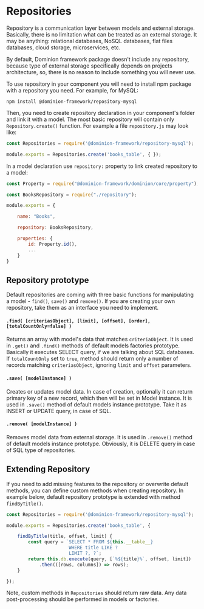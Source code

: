 # Repositories

Repository is a communication layer between models and external 
storage. Basically, there is no limitation what can be treated 
as an external storage. It may be anything: relational databases,
NoSQL databases, flat files databases, cloud storage, microservices, etc.

By default, Dominion framework package doesn't include any repository, 
because type of external storage specifically depends on projects architecture,
so, there is no reason to include something you will never use.

To use repository in your component you will need to install npm package
with a repository you need. For example, for MySQL:

```shell script
npm install @dominion-framework/repository-mysql
```

Then, you need to create repository declaration in your component's folder
and link it with a model. The most basic repository will contain only 
`Repository.create()` function. For example a file `repository.js` may look like:
```js
const Repositories = require('@dominion-framework/repository-mysql');

module.exports = Repositories.create('books_table', { });
```
In a model declaration use `repository:` property to link created repository
to a model:
```js
const Property = require("@dominion-framework/dominion/core/property");

const BooksRepository = require("./repository");

module.exports = {

    name: "Books",

    repository: BooksRepository, 

    properties: {
        id: Property.id(),
        ...
    }
}
``` 

## Repository prototype

Default repositories are coming with three basic functions for 
manipulating a model - `find()`, `save()` and `remove()`. 
If you are creating your own repository, take them as an interface
you need to implement.   


#### `.find( [criteriasObject], [limit], [offset], [order], [totalCountOnly=false] )`

Returns an array with model's data that matches `criteriaObject`.
It is used in `.get()` and `.find()` methods
of default models factories prototype. Basically it executes SELECT
query, if we are talking about SQL databases.
If `totalCountOnly` set to `true`, method should return only a number of records
matching `criteriasObject`, ignoring `limit` and `offset` parameters.


#### `.save( [modelInstance] )`
Creates or updates model data. In case of creation, optionally it 
can return primary key of a new record, which then will be
set in Model instance. It is used in `.save()` method
of default models instance prototype.
Take it as INSERT or UPDATE query, in case of SQL. 


#### `.remove( [modelInstance] )`
Removes model data from external storage. It is used in `.remove()` 
method of default models instance prototype. 
Obviously, it is DELETE query in case of SQL type of repositories. 


## Extending Repository

If you need to add missing features to the repository or overwrite 
default methods, you can define custom methods when creating repository.
In example below, default repository prototype is extended with method
`findByTitle()`.
  
```js
const Repositories = require('@dominion-framework/repository-mysql');

module.exports = Repositories.create('books_table', {

    findByTitle(title, offset, limit) {
        const query = `SELECT * FROM ${this.__table__} 
                       WHERE title LIKE ?
                       LIMIT ?, ?`;
        return this.db.execute(query, [`%${title}%`, offset, limit])
            .then(([rows, columns]) => rows);
    }

}); 
```

Note, custom methods in `Repositories` should return raw data. 
Any data post-processing should be performed in models or factories.
